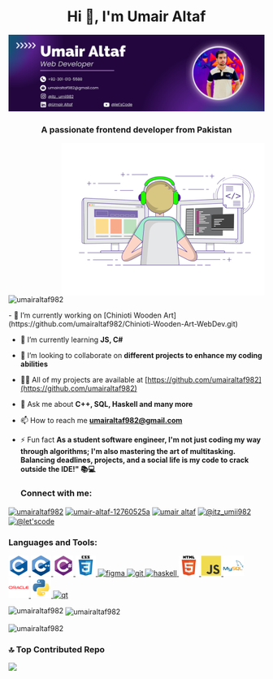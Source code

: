<h1 align="center">Hi 👋, I'm Umair Altaf</h1>
<div align="center"><img src="https://github.com/umairaltaf982/umairaltaf982/blob/main/Umair%20Altaf%20Banner.png"></div>
<h3 align="center">A passionate frontend developer from Pakistan</h3>
<img align="right" alt="Coding" width="400" src="https://github.com/umairaltaf982/umairaltaf982/blob/main/gif3.gif">
<p align="left"> <img src="https://komarev.com/ghpvc/?username=umairaltaf982&label=Profile%20views&color=0e75b6&style=flat" alt="umairaltaf982" /> </p>
- 🔭 I’m currently working on [Chinioti Wooden Art](https://github.com/umairaltaf982/Chinioti-Wooden-Art-WebDev.git)

- 🌱 I’m currently learning **JS, C#**

- 👯 I’m looking to collaborate on **different projects to enhance my coding abilities**

- 👨‍💻 All of my projects are available at [https://github.com/umairaltaf982](https://github.com/umairaltaf982)

- 💬 Ask me about **C++, SQL, Haskell and many more**

- 📫 How to reach me **umairaltaf982@gmail.com**

- ⚡ Fun fact **As a student software engineer, I'm not just coding my way through algorithms; I'm also mastering the art of multitasking. Balancing deadlines, projects, and a social life is my code to crack outside the IDE!" 📚💻**

  <h3 align="left">Connect with me:</h3>
<p align="left">
<a href="https://twitter.com/umairaltaf982" target="blank"><img align="center" src="https://raw.githubusercontent.com/rahuldkjain/github-profile-readme-generator/master/src/images/icons/Social/twitter.svg" alt="umairaltaf982" height="30" width="40" /></a>
<a href="https://linkedin.com/in/umair-altaf-12760525a" target="blank"><img align="center" src="https://raw.githubusercontent.com/rahuldkjain/github-profile-readme-generator/master/src/images/icons/Social/linked-in-alt.svg" alt="umair-altaf-12760525a" height="30" width="40" /></a>
<a href="https://fb.com/umair altaf" target="blank"><img align="center" src="https://raw.githubusercontent.com/rahuldkjain/github-profile-readme-generator/master/src/images/icons/Social/facebook.svg" alt="umair altaf" height="30" width="40" /></a>
<a href="https://instagram.com/@itz_umii982" target="blank"><img align="center" src="https://raw.githubusercontent.com/rahuldkjain/github-profile-readme-generator/master/src/images/icons/Social/instagram.svg" alt="@itz_umii982" height="30" width="40" /></a>
<a href="https://www.youtube.com/c/@let'scode" target="blank"><img align="center" src="https://raw.githubusercontent.com/rahuldkjain/github-profile-readme-generator/master/src/images/icons/Social/youtube.svg" alt="@let'scode" height="30" width="40" /></a>
</p>

<h3 align="left">Languages and Tools:</h3>
<p align="left"> <a href="https://www.cprogramming.com/" target="_blank" rel="noreferrer"> <img src="https://raw.githubusercontent.com/devicons/devicon/master/icons/c/c-original.svg" alt="c" width="40" height="40"/> </a> <a href="https://www.w3schools.com/cpp/" target="_blank" rel="noreferrer"> <img src="https://raw.githubusercontent.com/devicons/devicon/master/icons/cplusplus/cplusplus-original.svg" alt="cplusplus" width="40" height="40"/> </a> <a href="https://www.w3schools.com/cs/" target="_blank" rel="noreferrer"> <img src="https://raw.githubusercontent.com/devicons/devicon/master/icons/csharp/csharp-original.svg" alt="csharp" width="40" height="40"/> </a> <a href="https://www.w3schools.com/css/" target="_blank" rel="noreferrer"> <img src="https://raw.githubusercontent.com/devicons/devicon/master/icons/css3/css3-original-wordmark.svg" alt="css3" width="40" height="40"/> </a> <a href="https://www.figma.com/" target="_blank" rel="noreferrer"> <img src="https://www.vectorlogo.zone/logos/figma/figma-icon.svg" alt="figma" width="40" height="40"/> </a> <a href="https://git-scm.com/" target="_blank" rel="noreferrer"> <img src="https://www.vectorlogo.zone/logos/git-scm/git-scm-icon.svg" alt="git" width="40" height="40"/> </a> <a href="https://www.haskell.org/" target="_blank" rel="noreferrer"> <img src="https://upload.wikimedia.org/wikipedia/commons/1/1c/Haskell-Logo.svg" alt="haskell" width="40" height="40"/> </a> <a href="https://www.w3.org/html/" target="_blank" rel="noreferrer"> <img src="https://raw.githubusercontent.com/devicons/devicon/master/icons/html5/html5-original-wordmark.svg" alt="html5" width="40" height="40"/> </a> <a href="https://developer.mozilla.org/en-US/docs/Web/JavaScript" target="_blank" rel="noreferrer"> <img src="https://raw.githubusercontent.com/devicons/devicon/master/icons/javascript/javascript-original.svg" alt="javascript" width="40" height="40"/> </a> <a href="https://www.mysql.com/" target="_blank" rel="noreferrer"> <img src="https://raw.githubusercontent.com/devicons/devicon/master/icons/mysql/mysql-original-wordmark.svg" alt="mysql" width="40" height="40"/> </a> <a href="https://www.oracle.com/" target="_blank" rel="noreferrer"> <img src="https://raw.githubusercontent.com/devicons/devicon/master/icons/oracle/oracle-original.svg" alt="oracle" width="40" height="40"/> </a> <a href="https://www.python.org" target="_blank" rel="noreferrer"> <img src="https://raw.githubusercontent.com/devicons/devicon/master/icons/python/python-original.svg" alt="python" width="40" height="40"/> </a> <a href="https://www.qt.io/" target="_blank" rel="noreferrer"> <img src="https://upload.wikimedia.org/wikipedia/commons/0/0b/Qt_logo_2016.svg" alt="qt" width="40" height="40"/> </a> </p>

<p><img align="left" src="https://github-readme-stats.vercel.app/api/top-langs?username=umairaltaf982&show_icons=true&locale=en&layout=compact" alt="umairaltaf982" /></p>

<p>&nbsp;<img align="center" src="https://github-readme-stats.vercel.app/api?username=umairaltaf982&show_icons=true&locale=en" alt="umairaltaf982" /></p>

<p><img align="center" src="https://github-readme-streak-stats.herokuapp.com/?user=umairaltaf982&" alt="umairaltaf982" /></p>

### 🔝 Top Contributed Repo
![](https://github-contributor-stats.vercel.app/api?username=umairaltaf982&limit=5&theme=flat&combine_all_yearly_contributions=true)
